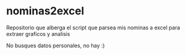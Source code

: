 # nominas2excel
Repositorio que alberga el script que parsea mis nominas a excel para extraer graficos y analisis

No busques datos personales, no hay :)
